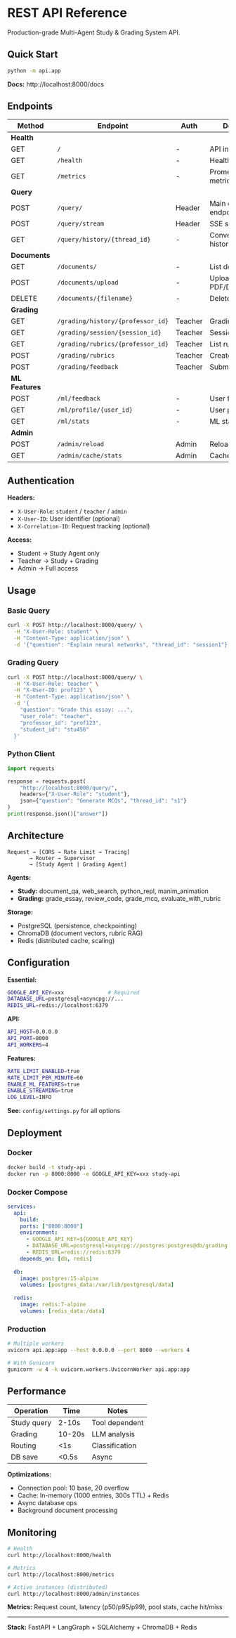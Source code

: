 # REST API Reference

Production-grade Multi-Agent Study & Grading System API.

## Quick Start

```bash
python -m api.app
```

**Docs:** http://localhost:8000/docs

## Endpoints

| Method | Endpoint | Auth | Description |
|--------|----------|------|-------------|
| **Health** ||||
| GET | `/` | - | API info |
| GET | `/health` | - | Health check |
| GET | `/metrics` | - | Prometheus metrics |
| **Query** ||||
| POST | `/query/` | Header | Main query endpoint |
| POST | `/query/stream` | Header | SSE streaming |
| GET | `/query/history/{thread_id}` | - | Conversation history |
| **Documents** ||||
| GET | `/documents/` | - | List documents |
| POST | `/documents/upload` | - | Upload PDF/DOCX/TXT/MD |
| DELETE | `/documents/{filename}` | - | Delete document |
| **Grading** ||||
| GET | `/grading/history/{professor_id}` | Teacher | Grading history |
| GET | `/grading/session/{session_id}` | Teacher | Session details |
| GET | `/grading/rubrics/{professor_id}` | Teacher | List rubrics |
| POST | `/grading/rubrics` | Teacher | Create rubric |
| POST | `/grading/feedback` | Teacher | Submit feedback |
| **ML Features** ||||
| POST | `/ml/feedback` | - | User feedback |
| GET | `/ml/profile/{user_id}` | - | User profile |
| GET | `/ml/stats` | - | ML statistics |
| **Admin** ||||
| POST | `/admin/reload` | Admin | Reload documents |
| GET | `/admin/cache/stats` | Admin | Cache stats |

## Authentication

**Headers:**
- `X-User-Role`: `student` / `teacher` / `admin`
- `X-User-ID`: User identifier (optional)
- `X-Correlation-ID`: Request tracking (optional)

**Access:**
- Student → Study Agent only
- Teacher → Study + Grading
- Admin → Full access

## Usage

### Basic Query

```bash
curl -X POST http://localhost:8000/query/ \
  -H "X-User-Role: student" \
  -H "Content-Type: application/json" \
  -d '{"question": "Explain neural networks", "thread_id": "session1"}'
```

### Grading Query

```bash
curl -X POST http://localhost:8000/query/ \
  -H "X-User-Role: teacher" \
  -H "X-User-ID: prof123" \
  -H "Content-Type: application/json" \
  -d '{
    "question": "Grade this essay: ...",
    "user_role": "teacher",
    "professor_id": "prof123",
    "student_id": "stu456"
  }'
```

### Python Client

```python
import requests

response = requests.post(
    "http://localhost:8000/query/",
    headers={"X-User-Role": "student"},
    json={"question": "Generate MCQs", "thread_id": "s1"}
)
print(response.json()["answer"])
```

## Architecture

```
Request → [CORS → Rate Limit → Tracing] 
       → Router → Supervisor 
       → [Study Agent | Grading Agent]
```

**Agents:**
- **Study:** document_qa, web_search, python_repl, manim_animation
- **Grading:** grade_essay, review_code, grade_mcq, evaluate_with_rubric

**Storage:**
- PostgreSQL (persistence, checkpointing)
- ChromaDB (document vectors, rubric RAG)
- Redis (distributed cache, scaling)

## Configuration

**Essential:**
```bash
GOOGLE_API_KEY=xxx              # Required
DATABASE_URL=postgresql+asyncpg://...
REDIS_URL=redis://localhost:6379
```

**API:**
```bash
API_HOST=0.0.0.0
API_PORT=8000
API_WORKERS=4
```

**Features:**
```bash
RATE_LIMIT_ENABLED=true
RATE_LIMIT_PER_MINUTE=60
ENABLE_ML_FEATURES=true
ENABLE_STREAMING=true
LOG_LEVEL=INFO
```

**See:** `config/settings.py` for all options

## Deployment

### Docker

```bash
docker build -t study-api .
docker run -p 8000:8000 -e GOOGLE_API_KEY=xxx study-api
```

### Docker Compose

```yaml
services:
  api:
    build: .
    ports: ["8000:8000"]
    environment:
      - GOOGLE_API_KEY=${GOOGLE_API_KEY}
      - DATABASE_URL=postgresql+asyncpg://postgres:postgres@db/grading
      - REDIS_URL=redis://redis:6379
    depends_on: [db, redis]
  
  db:
    image: postgres:15-alpine
    volumes: [postgres_data:/var/lib/postgresql/data]
  
  redis:
    image: redis:7-alpine
    volumes: [redis_data:/data]
```

### Production

```bash
# Multiple workers
uvicorn api.app:app --host 0.0.0.0 --port 8000 --workers 4

# With Gunicorn
gunicorn -w 4 -k uvicorn.workers.UvicornWorker api.app:app
```

## Performance

| Operation | Time | Notes |
|-----------|------|-------|
| Study query | 2-10s | Tool dependent |
| Grading | 10-20s | LLM analysis |
| Routing | <1s | Classification |
| DB save | <0.5s | Async |

**Optimizations:**
- Connection pool: 10 base, 20 overflow
- Cache: In-memory (1000 entries, 300s TTL) + Redis
- Async database ops
- Background document processing

## Monitoring

```bash
# Health
curl http://localhost:8000/health

# Metrics
curl http://localhost:8000/metrics

# Active instances (distributed)
curl http://localhost:8000/admin/instances
```

**Metrics:** Request count, latency (p50/p95/p99), pool stats, cache hit/miss

---

**Stack:** FastAPI + LangGraph + SQLAlchemy + ChromaDB + Redis
